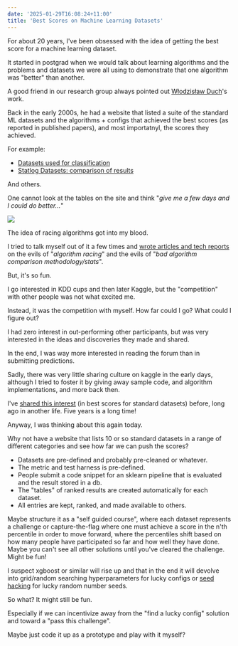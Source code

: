 ```yaml
---
date: '2025-01-29T16:08:24+11:00'
title: 'Best Scores on Machine Learning Datasets'
---
```


For about 20 years, I've been obsessed with the idea of getting the best score for a machine learning dataset.

It started in postgrad when we would talk about learning algorithms and the problems and datasets we were all using to demonstrate that one algorithm was "better" than another.

A good friend in our research group always pointed out [Włodzisław Duch](https://is.umk.pl/~duch/)'s work.

Back in the early 2000s, he had a website that listed a suite of the standard ML datasets and the algorithms + configs that achieved the best scores (as reported in published papers), and most importatnyl, the scores they achieved.

For example:

* [Datasets used for classification](https://is.umk.pl/~duch/projects/projects/datasets.html)
* [Statlog Datasets: comparison of results](https://is.umk.pl/~duch/projects/projects/datasets-stat.html)

And others.

One cannot look at the tables on the site and think "_give me a few days and I could do better..._"

![](/blog/pics/Duch-Machine-Learning-Algorithms.png)

The idea of racing algorithms got into my blood.

I tried to talk myself out of it a few times and [wrote articles and tech reports](https://github.com/Jason2Brownlee/PhDResearch) on the evils of "_algorithm racing_" and the evils of "_bad algorithm comparison methodology/stats_".

But, it's so fun.

I go interested in KDD cups and then later Kaggle, but the "competition" with other people was not what excited me.

Instead, it was the competition with myself. How far could I go? What could I figure out?

I had zero interest in out-performing other participants, but was very interested in the ideas and discoveries they made and shared.

In the end, I was way more interested in reading the forum than in submitting predictions.

Sadly, there was very little sharing culture on kaggle in the early days, although I tried to foster it by giving away sample code, and algorithm implementations, and more back then.

I've [shared this interest](https://machinelearningmastery.com/results-for-standard-classification-and-regression-machine-learning-datasets/) (in best scores for standard datasets) before, long ago in another life. Five years is a long time!

Anyway, I was thinking about this again today.

Why not have a website that lists 10 or so standard datasets in a range of different categories and see how far we can push the scores?

* Datasets are pre-defined and probably pre-cleaned or whatever.
* The metric and test harness is pre-defined.
* People submit a code snippet for an sklearn pipeline that is evaluated and the result stored in a db.
* The "tables" of ranked results are created automatically for each dataset.
* All entries are kept, ranked, and made available to others.

Maybe structure it as a "self guided course", where each dataset represents a challenge or capture-the-flag where one must achieve a score in the n'th percentile in order to move forward, where the percentiles shift based on how many people have participated so far and how well they have done. Maybe you can't see all other solutions until you've cleared the challenge. Might be fun!

I suspect xgboost or similar will rise up and that in the end it will devolve into grid/random searching hyperparameters for lucky configs or [seed hacking](https://github.com/Jason2Brownlee/MachineLearningMischief/blob/main/examples/seed_hacking.md) for lucky random number seeds.

So what? It might still be fun.

Especially if we can incentivize away from the "find a lucky config" solution and toward a "pass this challenge".

Maybe just code it up as a prototype and play with it myself?

